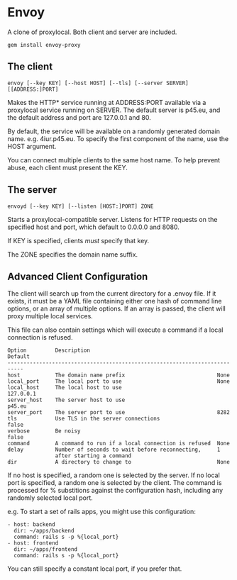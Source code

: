 # Envoy

A clone of proxylocal. Both client and server are included.

    gem install envoy-proxy

## The client

    envoy [--key KEY] [--host HOST] [--tls] [--server SERVER] [[ADDRESS:]PORT] 

Makes the HTTP* service running at ADDRESS:PORT available via a proxylocal
service running on SERVER. The default server is p45.eu, and the default address
and port are 127.0.0.1 and 80.

By default, the service will be available on a randomly generated domain name.
e.g. 4iur.p45.eu. To specify the first component of the name, use the HOST
argument.

You can connect multiple clients to the same host name. To help prevent abuse,
each client must present the KEY.

## The server

    envoyd [--key KEY] [--listen [HOST:]PORT] ZONE 

Starts a proxylocal-compatible server. Listens for HTTP requests on the
specified host and port, which default to 0.0.0.0 and 8080.

If KEY is specified, clients _must_ specify that key.

The ZONE specifies the domain name suffix.

## Advanced Client Configuration

The client will search up from the current directory for a .envoy file. If it
exists, it must be a YAML file containing either one hash of command line
options, or an array of multiple options. If an array is passed, the client
will proxy multiple local services.

This file can also contain settings which will execute a command if a local
connection is refused.

    Option         Description                                        Default
    ---------------------------------------------------------------------------
    host           The domain name prefix                             None
    local_port     The local port to use                              None
    local_host     The local host to use                              127.0.0.1
    server_host    The server host to use                             p45.eu
    server_port    The server port to use                             8282
    tls            Use TLS in the server connections                  false
    verbose        Be noisy                                           false
    command        A command to run if a local connection is refused  None
    delay          Number of seconds to wait before reconnecting,     1
                   after starting a command
    dir            A directory to change to                           None

If no host is specified, a random one is selected by the server.
If no local port is specified, a random one is selected by the client.
The command is processed for % substitions against the configuration hash,
including any randomly selected local port.

e.g. To start a set of rails apps, you might use this configuration:

    - host: backend
      dir: ~/apps/backend
      command: rails s -p %{local_port}
    - host: frontend
      dir: ~/apps/frontend
      command: rails s -p %{local_port}

You can still specify a constant local port, if you prefer that.

